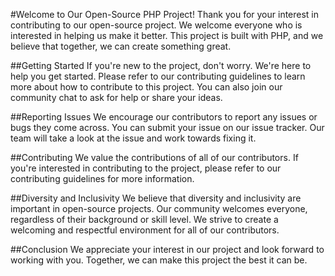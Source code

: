 #Welcome to Our Open-Source PHP Project!
Thank you for your interest in contributing to our open-source project. We welcome everyone who is interested in helping us make it better. This project is built with PHP, and we believe that together, we can create something great.

##Getting Started
If you're new to the project, don't worry. We're here to help you get started. Please refer to our contributing guidelines to learn more about how to contribute to this project. You can also join our community chat to ask for help or share your ideas.

##Reporting Issues
We encourage our contributors to report any issues or bugs they come across. You can submit your issue on our issue tracker. Our team will take a look at the issue and work towards fixing it.

##Contributing
We value the contributions of all of our contributors. If you're interested in contributing to the project, please refer to our contributing guidelines for more information.

##Diversity and Inclusivity
We believe that diversity and inclusivity are important in open-source projects. Our community welcomes everyone, regardless of their background or skill level. We strive to create a welcoming and respectful environment for all of our contributors.

##Conclusion
We appreciate your interest in our project and look forward to working with you. Together, we can make this project the best it can be.
